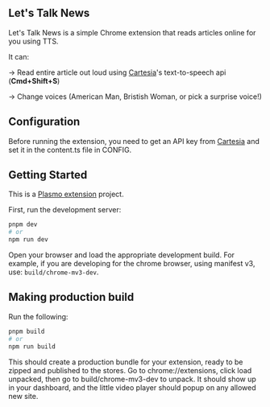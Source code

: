 ## Let's Talk News 

Let's Talk News is a simple Chrome extension that reads articles online for you using TTS.

It can:

→ Read entire article out loud using [Cartesia](https://cartesia.ai/)'s text-to-speech api (**Cmd+Shift+S**) 

→ Change voices (American Man, Bristish Woman, or pick a surprise voice!)

## Configuration

Before running the extension, you need to get an API key from [Cartesia](https://cartesia.ai/) and set it in the content.ts file in CONFIG.


## Getting Started

This is a [Plasmo extension](https://docs.plasmo.com/) project.

First, run the development server:

```bash
pnpm dev
# or
npm run dev
```

Open your browser and load the appropriate development build. For example, if you are developing for the chrome browser, using manifest v3, use: `build/chrome-mv3-dev`.

## Making production build

Run the following:

```bash
pnpm build
# or
npm run build
```

This should create a production bundle for your extension, ready to be zipped and published to the stores. Go to chrome://extensions, click load unpacked, then go to build/chrome-mv3-dev to unpack. It should show up in your dashboard, and the little video player should popup on any allowed new site.

